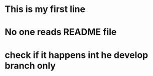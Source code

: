 # This is my first line

# No one reads README file 


# check if it happens int he develop branch only